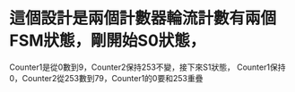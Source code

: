 # 這個設計是兩個計數器輪流計數有兩個FSM狀態，剛開始S0狀態，
Counter1是從0數到9，Counter2保持253不變，接下來S1狀態，
Counter1保持0，Counter2從253數到79，Counter1的0要和253重疊
